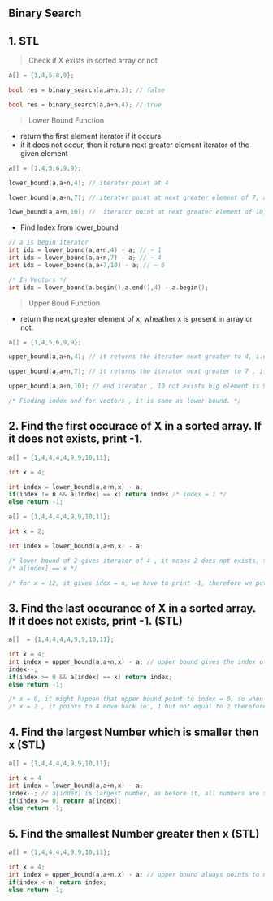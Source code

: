 ## Binary Search


## 1. STL

> Check if X exists in sorted array or not

```cpp
a[] = {1,4,5,8,9};

bool res = binary_search(a,a+n,3); // false

bool res = binary_search(a,a+n,4); // true
```

> Lower Bound Function

- return the first element iterator if it occurs
- it it does not occur, then it return next greater element iterator of the given element

```cpp
a[] = {1,4,5,6,9,9};

lower_bound(a,a+n,4); // iterator point at 4

lower_bound(a,a+n,7); // iterator point at next greater element of 7, as it's not present in array.

lowe_bound(a,a+n,10); //  iterator point at next greater element of 10, but 9 is largest number, so it point to end of array after last 9.
```

- Find Index from lower_bound

```cpp
// a is begin iterator
int idx = lower_bound(a,a+n,4) - a; // ~ 1
int idx = lower_bound(a,a+n,7) - a; // ~ 4
int idx = lower_bound(a,a+7,10) - a; // ~ 6

/* In Vectors */
int idx = lower_bound(a.begin(),a.end(),4) - a.begin();
```

> Upper Boud Function

- return the next greater element of x, wheather x is present in array or not.

```cpp
a[] = {1,4,5,6,9,9};

upper_bound(a,a+n,4); // it returns the iterator next greater to 4, i.e, iterator of 5

upper_bound(a,a+n,7); // it returns the iterator next greater to 7 , i.e. iterator of first 9

upper_bound(a,a+n,10); // end iterator , 10 not exists big element is 9, 10 lies always outside the array.

/* Finding index and for vectors , it is same as lower bound. */
```

## 2. Find the first occurace of X in a sorted array. If it does not exists, print -1.

```cpp
a[] = {1,4,4,4,4,9,9,10,11};

int x = 4;

int index = lower_bound(a,a+n,x) - a;
if(index != n && a[index] == x) return index /* index = 1 */
else return -1;
```

```cpp
a[] = {1,4,4,4,4,9,9,10,11};

int x = 2;

int index = lower_bound(a,a+n,x) - a;

/* lower bound of 2 gives iterator of 4 , it means 2 does not exists, therefore we apply check */
/* a[index] == x */

/* for x = 12, it gives idex = n, we have to print -1, therefore we put check index != n */
```

## 3. Find the last occurance of X in a sorted array. If it does not exists, print -1. (STL)

```cpp
a[]  = {1,4,4,4,4,9,9,10,11};

int x = 4;
int index = upper_bound(a,a+n,x) - a; // upper bound gives the index of next greater element to it, i.e., 9, therefore we have to do index--;
index--;
if(index >= 0 && a[index] == x) return index;
else return -1;

/* x = 0, it might happen that upper bound point to index = 0, so when index--, it goes to -1 point, which gives runtime error, so index >= 0 is check*/
/* x = 2 , it points to 4 move back ie., 1 but not equal to 2 therefore check for a[index] == x*/
```

## 4. Find the largest Number which is smaller then x (STL)

```cpp
a[] = {1,4,4,4,4,9,9,10,11};

int x = 4
int index = lower_bound(a,a+n,x) - a;
index--; // a[index] is largest number, as before it, all numbers are small as array is sorted.
if(index >= 0) return a[index];
else return -1;
```

## 5. Find the smallest Number greater then x (STL)

```cpp
a[] = {1,4,4,4,4,9,9,10,11};

int x = 4;
int index = upper_bound(a,a+n,x) - a; // upper bound always points to next greater element
if(index < n) return index;
else return -1;
```
